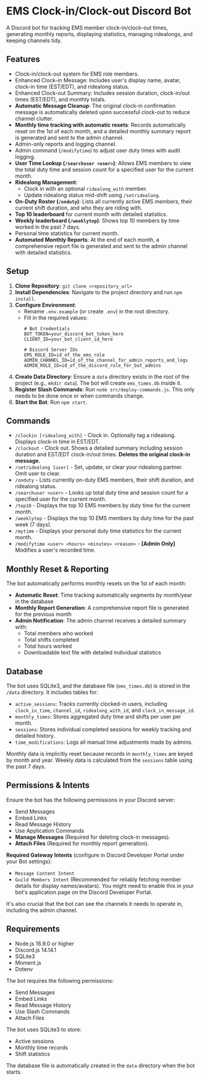 # EMS Clock-in/Clock-out Discord Bot

A Discord bot for tracking EMS member clock-in/clock-out times, generating monthly reports, displaying statistics, managing ridealongs, and keeping channels tidy.

## Features

- Clock-in/clock-out system for EMS role members.
- Enhanced Clock-in Message: Includes user's display name, avatar, clock-in time (EST/EDT), and ridealong status.
- Enhanced Clock-out Summary: Includes session duration, clock-in/out times (EST/EDT), and monthly totals.
- **Automatic Message Cleanup**: The original clock-in confirmation message is automatically deleted upon successful clock-out to reduce channel clutter.
- **Monthly time tracking with automatic resets**: Records automatically reset on the 1st of each month, and a detailed monthly summary report is generated and sent to the admin channel.
- Admin-only reports and logging channel.
- Admin command (`/modifytime`) to adjust user duty times with audit logging.
- **User Time Lookup (`/searchuser <user>`)**: Allows EMS members to view the total duty time and session count for a specified user for the current month.
- **Ridealong Management**:
    - Clock in with an optional `ridealong_with` member.
    - Update ridealong status mid-shift using `/setridealong`.
- **On-Duty Roster (`/onduty`)**: Lists all currently active EMS members, their current shift duration, and who they are riding with.
- **Top 10 leaderboard** for current month with detailed statistics.
- **Weekly leaderboard (`/weeklytop`)**: Shows top 10 members by time worked in the past 7 days.
- Personal time statistics for current month.
- **Automated Monthly Reports**: At the end of each month, a comprehensive report file is generated and sent to the admin channel with detailed statistics.

## Setup

1.  **Clone Repository**: `git clone <repository_url>`
2.  **Install Dependencies**: Navigate to the project directory and run `npm install`.
3.  **Configure Environment**: 
    *   Rename `.env.example` (or create `.env`) in the root directory.
    *   Fill in the required values:
        ```env
        # Bot Credentials
        BOT_TOKEN=your_discord_bot_token_here
        CLIENT_ID=your_bot_client_id_here

        # Discord Server IDs
        EMS_ROLE_ID=id_of_the_ems_role
        ADMIN_CHANNEL_ID=id_of_the_channel_for_admin_reports_and_logs
        ADMIN_ROLE_ID=id_of_the_discord_role_for_bot_admins
        ```
4.  **Create Data Directory**: Ensure a `data` directory exists in the root of the project (e.g., `mkdir data`). The bot will create `ems_times.db` inside it.
5.  **Register Slash Commands**: Run `node src/deploy-commands.js`. This only needs to be done once or when commands change.
6.  **Start the Bot**: Run `npm start`.

## Commands

-   `/clockin [ridealong_with]` - Clock in. Optionally tag a ridealong. Displays clock-in time in EST/EDT.
-   `/clockout` - Clock out. Shows a detailed summary including session duration and EST/EDT clock-in/out times. **Deletes the original clock-in message.**
-   `/setridealong [user]` - Set, update, or clear your ridealong partner. Omit user to clear.
-   `/onduty` - Lists currently on-duty EMS members, their shift duration, and ridealong status.
-   `/searchuser <user>` - Looks up total duty time and session count for a specified user for the current month.
-   `/top10` - Displays the top 10 EMS members by duty time for the current month.
-   `/weeklytop` - Displays the top 10 EMS members by duty time for the past week (7 days).
-   `/mytime` - Displays your personal duty time statistics for the current month.
-   `/modifytime <user> <hours> <minutes> <reason>` - **[Admin Only]** Modifies a user's recorded time.

## Monthly Reset & Reporting

The bot automatically performs monthly resets on the 1st of each month:
- **Automatic Reset**: Time tracking automatically segments by month/year in the database
- **Monthly Report Generation**: A comprehensive report file is generated for the previous month
- **Admin Notification**: The admin channel receives a detailed summary with:
  - Total members who worked
  - Total shifts completed
  - Total hours worked
  - Downloadable text file with detailed individual statistics

## Database

The bot uses SQLite3, and the database file (`ems_times.db`) is stored in the `/data` directory. It includes tables for:
-   `active_sessions`: Tracks currently clocked-in users, including `clock_in_time`, `channel_id`, `ridealong_with_id`, and `clock_in_message_id`.
-   `monthly_times`: Stores aggregated duty time and shifts per user per month.
-   `sessions`: Stores individual completed sessions for weekly tracking and detailed history.
-   `time_modifications`: Logs all manual time adjustments made by admins.

Monthly data is implicitly reset because records in `monthly_times` are keyed by month and year. Weekly data is calculated from the `sessions` table using the past 7 days.

## Permissions & Intents

Ensure the bot has the following permissions in your Discord server:
-   Send Messages
-   Embed Links
-   Read Message History
-   Use Application Commands
-   **Manage Messages** (Required for deleting clock-in messages).
-   **Attach Files** (Required for monthly report generation).

**Required Gateway Intents** (configure in Discord Developer Portal under your Bot settings):
-   `Message Content Intent`
-   `Guild Members Intent` (Recommended for reliably fetching member details for display names/avatars). You might need to enable this in your bot's application page on the Discord Developer Portal.

It's also crucial that the bot can see the channels it needs to operate in, including the admin channel.

## Requirements

- Node.js 16.9.0 or higher
- Discord.js 14.14.1
- SQLite3
- Moment.js
- Dotenv

The bot requires the following permissions:
- Send Messages
- Embed Links
- Read Message History
- Use Slash Commands
- Attach Files

The bot uses SQLite3 to store:
- Active sessions
- Monthly time records
- Shift statistics

The database file is automatically created in the `data` directory when the bot starts. 